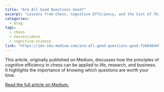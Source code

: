 ```yaml
---
title: "Are All Good Questions Good?"
excerpt: "Lessons from Chess, Cognitive Efficiency, and the Cost of Thinking."
categories:
  - blog
tags:
  - chess
  - neuroscience
  - cognitive-science
link: "https://ido-iba.medium.com/are-all-good-questions-good-f2664644957c"
---
```


This article, originally published on Medium, discusses how the principles of cognitive efficiency in chess can be applied to life, research, and business. It highlights the importance of knowing which questions are worth your time.

[Read the full article on Medium.](https://ido-iba.medium.com/are-all-good-questions-good-f2664644957c)